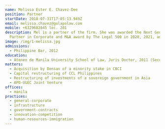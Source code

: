 ```yaml
---
name: Melissa Ester E. Chavez-Dee
position: Partner
startDate: 2018-07-31T17:05:13.949Z
email: melissa.chavez@gulapalaw.com
mobile: +6329602845 loc. 201
description: Mel is a partner of the firm. She was awarded the Next Generation
  Partner in Corporate and M&A award by The Legal 500 in 2020, 2021, and 2022.
image: /img/1-melissa.jpg
admissions:
  - Philippine Bar, 2012
education:
  - Ateneo de Manila University School of Law, Juris Doctor, 2011 (Second Honors)
matters:
  - Acquisition by Densan of a minority stake in CBCI
  - Capital restructuring of CCL Philippines
  - Restructuring of investments of a sovereign government in Asia
  - APO-UGEC Joint Venture
offices:
  - manila
practices:
  - general-corporate
  - infrastructure
  - government-contracts
  - innovation-competition
  - human-resources-immigration
---
```

